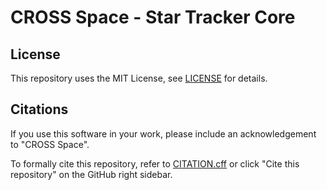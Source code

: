 # CROSS Space - Star Tracker Core


## License

This repository uses the MIT License, see [LICENSE](LICENSE) for details.

## Citations

If you use this software in your work, please include an acknowledgement to "CROSS Space". 

To formally cite this repository, refer to [CITATION.cff](CITATION.cff) or click "Cite this repository" on the GitHub right sidebar.